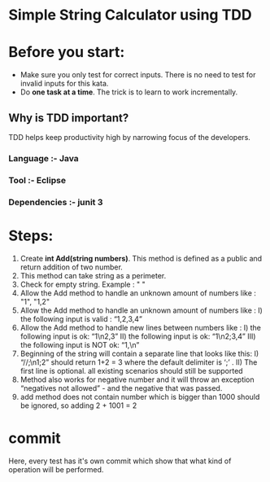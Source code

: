 # Simple String Calculator using TDD
# Before you start:
- Make sure you only test for correct inputs. There is no need to test for invalid inputs for this kata.
- Do **one task at a time**. The trick is to learn to work incrementally.
## Why is TDD important?
TDD helps keep productivity high by narrowing focus of the developers.
### Language :- Java
### Tool :- Eclipse  
### Dependencies :- junit 3
# Steps:
 1. Create **int Add(string numbers)**. This method is defined as a public and return addition of two number. 
 2. This method can take string as a perimeter.
 3. Check for empty string. Example : " " 
 4. Allow the Add method to handle an unknown amount of numbers like : "1", "1,2" 
 5. Allow the Add method to handle an unknown amount of numbers like :
        I) the following input is valid : “1,2,3,4”
 6. Allow the Add method to handle new lines between numbers like :
        I) the following input is ok: “1\n2,3”
       II) the following input is ok: “1\n2;3,4”
      III) the following input is NOT ok: “1,\n” 
 7.  Beginning of the string will contain a separate line that looks like this: 
        I) “//;\n1;2” should return 1+2 = 3 where the default delimiter is ‘;’ .
       II) The first line is optional. all existing scenarios should still be supported
 8. Method also works for negative number and it will throw an exception “negatives not allowed” - and the negative that was passed.
 9. add method does not contain number which is bigger than 1000 should be ignored, so adding 2 + 1001 = 2
# commit
Here, every test has it's own commit which show that what kind of operation will be performed.
